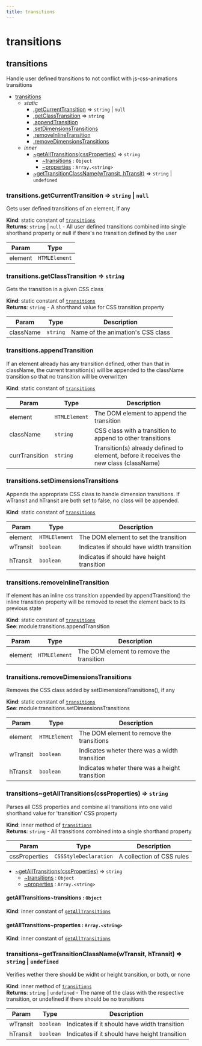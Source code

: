 ```yaml
---
title: transitions
---
```


# transitions

<a name="module_transitions"></a>

## transitions
Handle user defined transitions to not conflict with js-css-animations transitions


* [transitions](#module_transitions)
    * _static_
        * [.getCurrentTransition](#module_transitions.getCurrentTransition) ⇒ <code>string</code> \| <code>null</code>
        * [.getClassTransition](#module_transitions.getClassTransition) ⇒ <code>string</code>
        * [.appendTransition](#module_transitions.appendTransition)
        * [.setDimensionsTransitions](#module_transitions.setDimensionsTransitions)
        * [.removeInlineTransition](#module_transitions.removeInlineTransition)
        * [.removeDimensionsTransitions](#module_transitions.removeDimensionsTransitions)
    * _inner_
        * [~getAllTransitions(cssProperties)](#module_transitions..getAllTransitions) ⇒ <code>string</code>
            * [~transitions](#module_transitions..getAllTransitions..transitions) : <code>Object</code>
            * [~properties](#module_transitions..getAllTransitions..properties) : <code>Array.&lt;string&gt;</code>
        * [~getTransitionClassName(wTransit, hTransit)](#module_transitions..getTransitionClassName) ⇒ <code>string</code> \| <code>undefined</code>

<a name="module_transitions.getCurrentTransition"></a>

### transitions.getCurrentTransition ⇒ <code>string</code> \| <code>null</code>
Gets user defined transitions of an element, if any

**Kind**: static constant of [<code>transitions</code>](#module_transitions)  
**Returns**: <code>string</code> \| <code>null</code> - All user defined transitions combined into single shorthandproperty or null if there's no transition defined by the user  

| Param | Type |
| --- | --- |
| element | <code>HTMLElement</code> | 

<a name="module_transitions.getClassTransition"></a>

### transitions.getClassTransition ⇒ <code>string</code>
Gets the transition in a given CSS class

**Kind**: static constant of [<code>transitions</code>](#module_transitions)  
**Returns**: <code>string</code> - A shorthand value for CSS transition property  

| Param | Type | Description |
| --- | --- | --- |
| className | <code>string</code> | Name of the animation's CSS class |

<a name="module_transitions.appendTransition"></a>

### transitions.appendTransition
If an element already has any transition defined, other than that in className,the current transition(s) will be appended to the className transition so thatno transition will be overwritten

**Kind**: static constant of [<code>transitions</code>](#module_transitions)  

| Param | Type | Description |
| --- | --- | --- |
| element | <code>HTMLElement</code> | The DOM element to append the transition |
| className | <code>string</code> | CSS class with a transition to append to other transitions |
| currTransition | <code>string</code> | Transition(s) already defined to element, before it receives the new class (className) |

<a name="module_transitions.setDimensionsTransitions"></a>

### transitions.setDimensionsTransitions
Appends the appropriate CSS class to handle dimension transitions.If wTransit and hTransit are both set to false, no class will be appended.

**Kind**: static constant of [<code>transitions</code>](#module_transitions)  

| Param | Type | Description |
| --- | --- | --- |
| element | <code>HTMLElement</code> | The DOM element to set the transition |
| wTransit | <code>boolean</code> | Indicates if should have width transition |
| hTransit | <code>boolean</code> | Indicates if should have height transition |

<a name="module_transitions.removeInlineTransition"></a>

### transitions.removeInlineTransition
If element has an inline css transition appended by appendTransition()the inline transition property will be removed to reset the element backto its previous state

**Kind**: static constant of [<code>transitions</code>](#module_transitions)  
**See**: module:transitions.appendTransition  

| Param | Type | Description |
| --- | --- | --- |
| element | <code>HTMLElement</code> | The DOM element to remove the transition |

<a name="module_transitions.removeDimensionsTransitions"></a>

### transitions.removeDimensionsTransitions
Removes the CSS class added by setDimensionsTransitions(), if any

**Kind**: static constant of [<code>transitions</code>](#module_transitions)  
**See**: module:transitions.setDimensionsTransitions  

| Param | Type | Description |
| --- | --- | --- |
| element | <code>HTMLElement</code> | The DOM element to remove the transitions |
| wTransit | <code>boolean</code> | Indicates wheter there was a width transition |
| hTransit | <code>boolean</code> | Indicates wheter there was a height transition |

<a name="module_transitions..getAllTransitions"></a>

### transitions~getAllTransitions(cssProperties) ⇒ <code>string</code>
Parses all CSS properties and combine all transitions into one valid shorthand valuefor 'transition' CSS property

**Kind**: inner method of [<code>transitions</code>](#module_transitions)  
**Returns**: <code>string</code> - All transitions combined into a single shorthand property  

| Param | Type | Description |
| --- | --- | --- |
| cssProperties | <code>CSSStyleDeclaration</code> | A collection of CSS rules |


* [~getAllTransitions(cssProperties)](#module_transitions..getAllTransitions) ⇒ <code>string</code>
    * [~transitions](#module_transitions..getAllTransitions..transitions) : <code>Object</code>
    * [~properties](#module_transitions..getAllTransitions..properties) : <code>Array.&lt;string&gt;</code>

<a name="module_transitions..getAllTransitions..transitions"></a>

#### getAllTransitions~transitions : <code>Object</code>
**Kind**: inner constant of [<code>getAllTransitions</code>](#module_transitions..getAllTransitions)  
<a name="module_transitions..getAllTransitions..properties"></a>

#### getAllTransitions~properties : <code>Array.&lt;string&gt;</code>
**Kind**: inner constant of [<code>getAllTransitions</code>](#module_transitions..getAllTransitions)  
<a name="module_transitions..getTransitionClassName"></a>

### transitions~getTransitionClassName(wTransit, hTransit) ⇒ <code>string</code> \| <code>undefined</code>
Verifies wether there should be widht or height transition, or both, or none

**Kind**: inner method of [<code>transitions</code>](#module_transitions)  
**Returns**: <code>string</code> \| <code>undefined</code> - The name of the class with the respective transition, or undefined if there should be no transitions  

| Param | Type | Description |
| --- | --- | --- |
| wTransit | <code>boolean</code> | Indicates if it should have width transition |
| hTransit | <code>boolean</code> | Indicates if it should have height transition |

